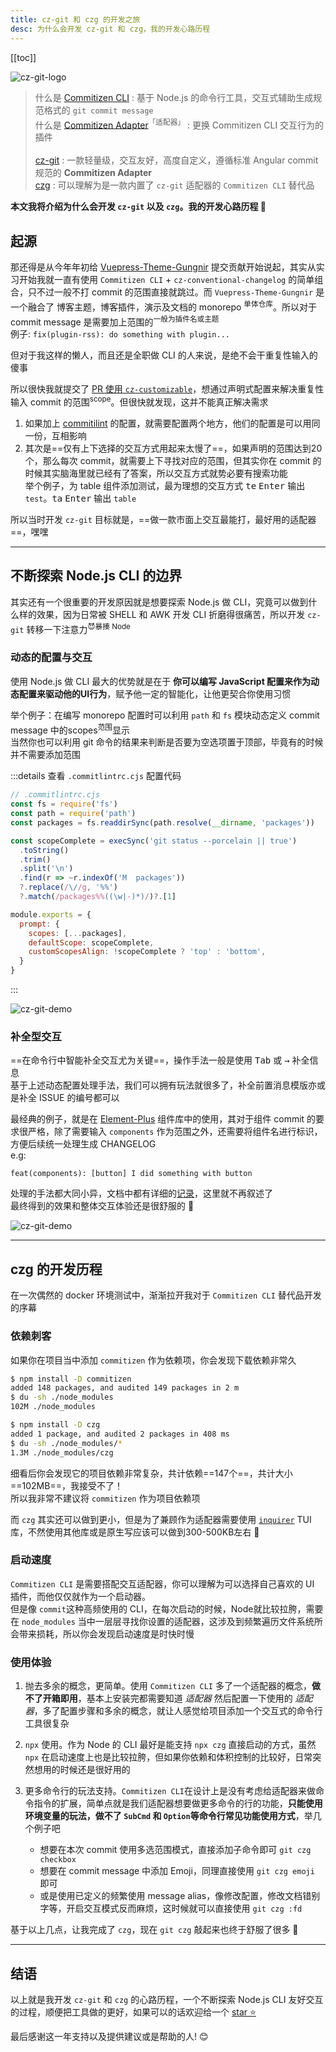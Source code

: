 ```yaml
---
title: cz-git 和 czg 的开发之旅
desc: 为什么会开发 cz-git 和 czg，我的开发心路历程
---
```


[[toc]]

![cz-git-logo](/image/cz-git.webp) <!-- <size="500"> <class="m-auto"> <!> <desc="cz-git: https://cz-git.qbb.sh/zh/<br>czg : https://cz-git.qbb.sh/zh/cli/"> -->

> 什么是 [Commitizen CLI](https://github.com/commitizen/cz-cli) : 基于 Node.js 的命令行工具，交互式辅助生成规范格式的 `git commit message` <br>
> 什么是 [Commitizen Adapter](https://github.com/commitizen/cz-cli#adapters)<sup>「适配器」</sup> : 更换 Commitizen CLI 交互行为的插件 <br>
> <br>
> [cz-git](https://cz-git.qbb.sh/zh/guide/introduction) : 一款轻量级，交互友好，高度自定义，遵循标准 Angular commit 规范的 **Commitizen Adapter**<br>
> [czg](https://cz-git.qbb.sh/zh/cli/) : 可以理解为是一款内置了 `cz-git` 适配器的 `Commitizen CLI` 替代品

**本文我将介绍为什么会开发 `cz-git` 以及 `czg`。我的开发心路历程 🤗**

## 起源

那还得是从今年年初给 [Vuepress-Theme-Gungnir](https://github.com/Renovamen/vuepress-theme-gungnir) 提交贡献开始说起，其实从实习开始我就一直有使用 `Commitizen CLI` + `cz-conventional-changelog` 的简单组合，只不过一般不打 commit 的范围直接就跳过。而 `Vuepress-Theme-Gungnir` 是一个融合了 博客主题，博客插件，演示及文档的 monorepo <sup>单体仓库</sup>。所以对于 commit message 是需要加上范围的<sup>一般为插件名或主题</sup><br>例子: `fix(plugin-rss): do something with plugin...`

但对于我这样的懒人，而且还是全职做 CLI 的人来说，是绝不会干重复性输入的傻事

所以很快我就提交了 [PR 使用 `cz-customizable`](https://github.com/Renovamen/vuepress-theme-gungnir/pull/34)，想通过声明式配置来解决重复性输入 commit 的范围<sup>scope</sup>。但很快就发现，这并不能真正解决需求

1. 如果加上 [commitilint](https://commitlint.js.org/) 的配置，就需要配置两个地方，他们的配置是可以用同一份，互相影响
2. 其次是==仅有上下选择的交互方式用起来太慢了==，如果声明的范围达到20个，那么每次 commit，就需要上下寻找对应的范围，但其实你在 commit 的时候其实脑海里就已经有了答案，所以交互方式就势必要有搜索功能<br>举个例子，为 table 组件添加测试，最为理想的交互方式 <kbd>te</kbd> <kbd>Enter</kbd> 输出 `test`。<kbd>ta</kbd> <kbd>Enter</kbd> 输出 `table`

所以当时开发 `cz-git` 目标就是，==做一款市面上交互最能打，最好用的适配器==，嘿嘿

---

## 不断探索 Node.js CLI 的边界

其实还有一个很重要的开发原因就是想要探索 Node.js 做 CLI，究竟可以做到什么样的效果，因为日常被 SHELL 和 AWK 开发 CLI 折磨得很痛苦，所以开发 `cz-git` 转移一下注意力<sup>😈暴揍 Node</sup>

### 动态的配置与交互

使用 Node.js 做 CLI 最大的优势就是在于 **你可以编写 JavaScript 配置来作为动态配置来驱动他的UI行为**，赋予他一定的智能化，让他更契合你使用习惯

举个例子：在编写 monorepo 配置时可以利用 `path` 和 `fs` 模块动态定义 commit message 中的scopes<sup>范围</sup>显示<br>当然你也可以利用 git 命令的结果来判断是否要为空选项置于顶部，毕竟有的时候并不需要添加范围

:::details 查看 `.commitlintrc.cjs` 配置代码
```js
// .commitlintrc.cjs
const fs = require('fs')
const path = require('path')
const packages = fs.readdirSync(path.resolve(__dirname, 'packages'))

const scopeComplete = execSync('git status --porcelain || true')
  .toString()
  .trim()
  .split('\n')
  .find(r => ~r.indexOf('M  packages'))
  ?.replace(/\//g, '%%')
  ?.match(/packages%%((\w|-)*)/)?.[1]

module.exports = {
  prompt: {
    scopes: [...packages],
    defaultScope: scopeComplete,
    customScopesAlign: !scopeComplete ? 'top' : 'bottom',
  }
}
```
:::

![cz-git-demo](/image/cz-demo-1.gif) <!-- <size="700x268"> -->

### 补全型交互

==在命令行中智能补全交互尤为关键==，操作手法一般是使用 <kbd>Tab</kbd> 或 <kbd>→</kbd> 补全信息<br>
基于上述动态配置处理手法，我们可以拥有玩法就很多了，补全前置消息模版亦或是补全 ISSUE 的编号都可以

最经典的例子，就是在 [Element-Plus](https://github.com/element-plus/element-plus) 组件库中的使用，其对于组件 commit 的要求很严格，除了需要输入 `components` 作为范围之外，还需要将组件名进行标识，方便后续统一处理生成 CHANGELOG<br> e.g:

```
feat(components): [button] I did something with button
```

处理的手法都大同小异，文档中都有详细的[记录](https://cz-git.qbb.sh/zh/recipes/default-subject)，这里就不再叙述了<br>
最终得到的效果和整体交互体验还是很舒服的 🤗

![cz-git-demo](/image/cz-demo-2.gif) <!-- <size="700x268"> -->

---

## czg 的开发历程

在一次偶然的 docker 环境测试中，渐渐拉开我对于 `Commitizen CLI` 替代品开发的序幕

### 依赖刺客

如果你在项目当中添加 `commitizen` 作为依赖项，你会发现下载依赖非常久

```sh
$ npm install -D commitizen
added 148 packages, and audited 149 packages in 2 m
$ du -sh ./node_modules
102M ./node_modules

$ npm install -D czg
added 1 package, and audited 2 packages in 408 ms
$ du -sh ./node_modules/*
1.3M ./node_modules/czg
```

细看后你会发现它的项目依赖非常复杂，共计依赖==147个==，共计大小==102MB==，我接受不了！<br>
所以我非常不建议将 `commitizen` 作为项目依赖项

而 `czg` 其实还可以做到更小，但是为了兼顾作为适配器需要使用 [`inquirer`](https://github.com/SBoudrias/Inquirer.js) TUI 库，不然使用其他库或是原生写应该可以做到300-500KB左右 🧐

### 启动速度

`Commitizen CLI` 是需要搭配交互适配器，你可以理解为可以选择自己喜欢的 UI 插件，而他仅仅就作为一个启动器。<br>但是像 `commit`这种高频使用的 CLI，在每次启动的时候，Node就比较拉胯，需要在 `node_modules` 当中一层层寻找你设置的适配器，这涉及到频繁遍历文件系统所会带来损耗，所以你会发现启动速度是时快时慢


### 使用体验

1. 抛去多余的概念，更简单。使用 `Commitizen CLI` 多了一个适配器的概念，**做不了开箱即用**，基本上安装完都需要知道 *适配器* 然后配置一下使用的 *适配器*，多了配置步骤和多余的概念，就让人感觉给项目添加一个交互式的命令行工具很复杂

2. `npx` 使用。作为 Node 的 CLI 最好是能支持 `npx czg` 直接启动的方式，虽然 `npx` 在启动速度上也是比较拉胯，但如果你依赖和体积控制的比较好，日常突然想用的时候还是很好用的

3. 更多命令行的玩法支持。`Commitizen CLI`在设计上是没有考虑给适配器来做命令指令的扩展，简单点就是我们适配器想要做更多命令的行的功能，**只能使用环境变量的玩法，做不了 `SubCmd` 和 `Option`等命令行常见功能使用方式**，举几个例子吧
    - 想要在本次 commit 使用多选范围模式，直接添加子命令即可 `git czg checkbox`
    - 想要在 commit message 中添加 Emoji，同理直接使用 `git czg emoji` 即可
    - 或是使用已定义的频繁使用 message alias，像修改配置，修改文档错别字等，开启交互模式反而麻烦，这时候就可以直接使用 `git czg :fd`

基于以上几点，让我完成了 `czg`，现在 `git czg` 敲起来也终于舒服了很多 🤗

---

## 结语

以上就是我开发 `cz-git` 和 `czg` 的心路历程，一个不断探索 Node.js CLI 友好交互的过程，顺便把工具做的更好，如果可以的话欢迎给一个 [star ⭐](https://github.com/Zhengqbbb/cz-git)

最后感谢这一年支持以及提供建议或是帮助的人! 😊
